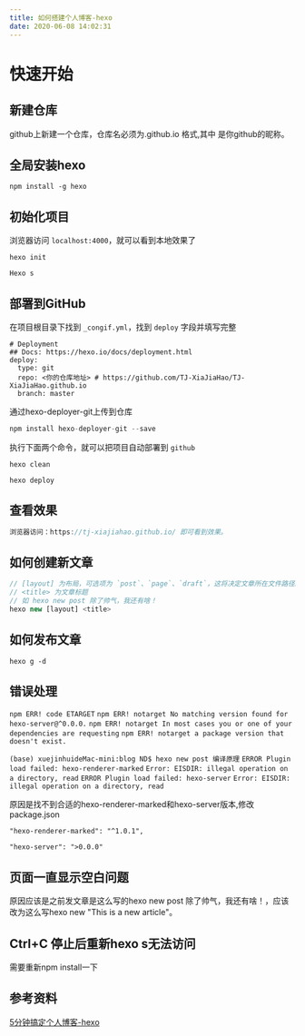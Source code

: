 ```yaml
---
title: 如何搭建个人博客-hexo
date: 2020-06-08 14:02:31
---
```


# 快速开始

## 新建仓库

github上新建一个仓库，仓库名必须为<user-name>.github.io 格式,其中 <user-name> 是你github的昵称。

## 全局安装hexo

`npm install -g hexo`

## 初始化项目

浏览器访问 `localhost:4000`，就可以看到本地效果了

`hexo init`

`Hexo s`

## 部署到GitHub

在项目根目录下找到 `_congif.yml`，找到 `deploy` 字段并填写完整

```
# Deployment
## Docs: https://hexo.io/docs/deployment.html
deploy:
  type: git
  repo: <你的仓库地址> # https://github.com/TJ-XiaJiaHao/TJ-XiaJiaHao.github.io
  branch: master
```

通过hexo-deployer-git上传到仓库

```javascript
npm install hexo-deployer-git --save
```

执行下面两个命令，就可以把项目自动部署到 `github`

```undefined
hexo clean

hexo deploy
```

## 查看效果

```cpp
浏览器访问：https://tj-xiajiahao.github.io/ 即可看到效果。
```

## 如何创建新文章

```javascript
// [layout] 为布局，可选项为 `post`、`page`、`draft`，这将决定文章所在文件路径。
// <title> 为文章标题
// 如 hexo new post 除了帅气，我还有啥！
hexo new [layout] <title>
```

## 如何发布文章

`hexo g -d`

## 错误处理

`npm ERR! code ETARGET`
`npm ERR! notarget No matching version found for hexo-server@^0.0.0.`
`npm ERR! notarget In most cases you or one of your dependencies are requesting`
`npm ERR! notarget a package version that doesn't exist.`

`(base) xuejinhuideMac-mini:blog ND$ hexo new post 编译原理`
`ERROR Plugin load failed: hexo-renderer-marked`
`Error: EISDIR: illegal operation on a directory, read`
`ERROR Plugin load failed: hexo-server`
`Error: EISDIR: illegal operation on a directory, read`

原因是找不到合适的hexo-renderer-marked和hexo-server版本,修改package.json

`"hexo-renderer-marked": "^1.0.1",`

`"hexo-server": ">0.0.0"`

## 页面一直显示空白问题

原因应该是之前发文章是这么写的hexo new post 除了帅气，我还有啥！，应该改为这么写hexo new "This is a new article"。

## Ctrl+C 停止后重新hexo s无法访问

需要重新npm install一下

## 参考资料

[5分钟搞定个人博客-hexo](https://www.jianshu.com/p/390f202c5b0e)

